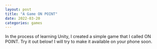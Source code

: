 ```yaml
---
layout: post
title: "A Game ON POINT"
date: 2022-03-20 
categories: games
---
```


In the process of learning Unity, I created a simple game that I called ON POINT. Try it out below! 
I will try to make it available on your phone soon.

<canvas id="unity-canvas" style="width: 600px; height: 400px; background: #231F20"></canvas>
<script src="Builds/onpoint/onpoint.loader.js"></script>
<script>
      createUnityInstance(document.querySelector("#unity-canvas"), {
        dataUrl: "Build/onpoint.data",
        frameworkUrl: "Build/onpoint.framework.js",
        codeUrl: "Build/onpoint.wasm",
        streamingAssetsUrl: "StreamingAssets",
        companyName: "Vojta",
        productName: "OnPoint",
        productVersion: "0.42",
      });
</script>



